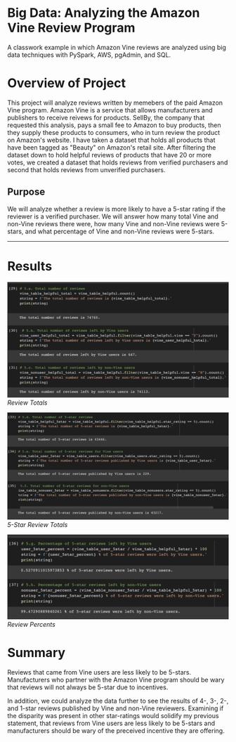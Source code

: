 # Big Data: Analyzing the Amazon Vine Review Program
A classwork example in which Amazon Vine reviews are analyzed using big data techniques with PySpark, AWS, pgAdmin, and SQL. 

# Overview of Project 
This project will analyze reviews written by memebers of the paid Amazon Vine program. Amazon Vine is a service that allows manufacturers and publishers to receive reivews for products. SellBy, the company that requested this analysis, pays a small fee to Amazon to buy products, then they supply these products to consumers, who in turn review the product on Amazon's website. I have taken a dataset that holds all products that have been tagged as "Beauty" on Amazon's retail site. After filtering the dataset down to hold helpful reviews of products that have 20 or more votes, we created a dataset that holds reviews from verified purchasers and second that holds reviews from unverified purchasers. 

## Purpose
We will analyze whether a review is more likely to have a 5-star rating if the reviewer is a verified purchaser. We will answer how many total Vine and non-Vine reviews there were, how many Vine and non-Vine reviews were 5-stars, and what percentage of Vine and non-Vine reviews were 5-stars. 

---

# Results
![Review total outputs](/Resources/review_totals.png)
*Review Totals*

![5-star Review total outputs](/Resources/5star_review_totals.png)
*5-Star Review Totals*

![Review percent outputs](/Resources/review_percents.png)
*Review Percents*

# Summary
Reviews that came from Vine users are less likely to be 5-stars. Manufacturers who partner with the Amazon Vine program should be wary that reviews will not always be 5-star due to incentives.  

In addition, we could analyze the data further to see the results of 4-, 3-, 2-, and 1-star reviews published by Vine and non-Vine reviewers. Examining if the disparity was present in other star-ratings would solidify my previous statement, that reviews from Vine users are less likely to be 5-stars and manufacturers should be wary of the preceived incentive they are offering.
